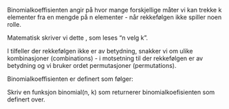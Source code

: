 
Binomialkoeffisienten angir på hvor mange forskjellige måter vi kan trekke k elementer fra en mengde på n elementer - når rekkefølgen ikke spiller noen rolle.

Matematisk skriver vi dette , som leses “n velg k”.

I tilfeller der rekkefølgen ikke er av betydning, snakker vi om ulike kombinasjoner (combinations) - i motsetning til der rekkefølgen er av betydning og vi bruker ordet permutasjoner (permutations).

Binomialkoeffisienten er definert som følger:



Skriv en funksjon binomial(n, k) som returnerer binomialkoefisienten som definert over.